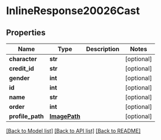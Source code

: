 # InlineResponse20026Cast

## Properties
Name | Type | Description | Notes
------------ | ------------- | ------------- | -------------
**character** | **str** |  | [optional] 
**credit_id** | **str** |  | [optional] 
**gender** | **int** |  | [optional] 
**id** | **int** |  | [optional] 
**name** | **str** |  | [optional] 
**order** | **int** |  | [optional] 
**profile_path** | [**ImagePath**](ImagePath.md) |  | [optional] 

[[Back to Model list]](../README.md#documentation-for-models) [[Back to API list]](../README.md#documentation-for-api-endpoints) [[Back to README]](../README.md)

